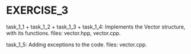 # EXERCISE_3

task_1_1 + task_1_2 + task_1_3 + task_1_4: Implements the Vector structure, with its functions. files: vector.hpp, vector.cpp.

task_1_5: Adding exceptions to the code. files: vector.cpp.
